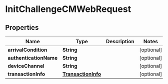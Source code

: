
# InitChallengeCMWebRequest

## Properties
Name | Type | Description | Notes
------------ | ------------- | ------------- | -------------
**arrivalCondition** | **String** |  |  [optional]
**authenticationName** | **String** |  |  [optional]
**deviceChannel** | **String** |  |  [optional]
**transactionInfo** | [**TransactionInfo**](TransactionInfo.md) |  |  [optional]



